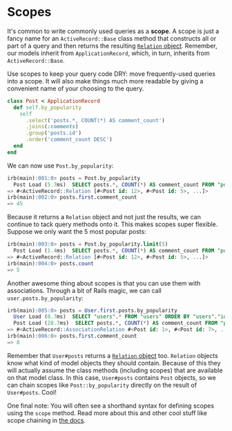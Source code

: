 # Scopes

It's common to write commonly used queries as a **scope**. A scope is
just a fancy name for an `ActiveRecord::Base` class method that
constructs all or part of a query and then returns the resulting
[`Relation` object][relation-reading].
Remember, our models inherit from `ApplicationRecord`, which, in turn, inherits from `ActiveRecord::Base`.

Use scopes to keep your query code DRY: move frequently-used queries
into a scope. It will also make things much more readable by giving a
convenient name of your choosing to the query.

```ruby
class Post < ApplicationRecord
  def self.by_popularity
    self
      .select('posts.*, COUNT(*) AS comment_count')
      .joins(:comments)
      .group('posts.id')
      .order('comment_count DESC')
  end
end
```

We can now use `Post.by_popularity`:

```sql
irb(main):001:0> posts = Post.by_popularity
  Post Load (5.7ms)  SELECT posts.*, COUNT(*) AS comment_count FROM "posts" INNER JOIN "comments" ON "comments"."post_id" = "posts"."id" GROUP BY posts.id ORDER BY comment_count DESC
=> #<ActiveRecord::Relation [#<Post id: 12>, #<Post id: 5>, ...]>
irb(main):002:0> posts.first.comment_count
=> 45
```

Because it returns a `Relation` object and not just the results, we can
continue to tack query methods onto it. This makes scopes super flexible.
Suppose we only want the 5 most popular posts:

```sql
irb(main):003:0> posts = Post.by_popularity.limit(5)
  Post Load (1.4ms)  SELECT posts.*, COUNT(*) AS comment_count FROM "posts" INNER JOIN "comments" ON "comments"."post_id" = "posts"."id" GROUP BY posts.id ORDER BY comment_count DESC LIMIT 5
=> #<ActiveRecord::Relation [#<Post id: 12>, #<Post id: 5>, ...]>
irb(main):004:0> posts.count
=> 5
```

Another awesome thing about scopes is that you can use them with
associations. Through a bit of Rails magic, we can call
`user.posts.by_popularity`:

```sql
irb(main):005:0> posts = User.first.posts.by_popularity
  User Load (0.7ms)  SELECT "users".* FROM "users" ORDER BY "users"."id" ASC LIMIT 1
  Post Load (28.7ms)  SELECT posts.*, COUNT(*) AS comment_count FROM "posts" INNER JOIN "comments" ON "comments"."post_id" = "posts"."id" WHERE "posts"."user_id" = $1 GROUP BY posts.id ORDER BY comment_count DESC  [["user_id", 1]]
=> #<ActiveRecord::AssociationRelation #<Post id: 1>, #<Post id: 7>, ...]>
irb(main):006:0> posts.first.comment_count
=> 8
```

Remember that `User#posts` returns a [`Relation`
object][relation-reading] too. `Relation` objects know what kind of
model objects they should contain. Because of this they will actually
assume the class methods (including scopes) that are available on that
model class. In this case, `User#posts` contains `Post` objects, so we
can chain scopes like `Post::by_popularity` directly on the result of
`User#posts`. Cool!

One final note: You will often see a shorthand syntax for defining
scopes using the `scope` method. Read more about this and other cool
stuff like scope chaining in [the docs][scope-docs].

[relation-reading]: https://github.com/appacademy/curriculum/blob/master/sql/readings/relation.md
[scope-docs]: http://apidock.com/rails/ActiveRecord/NamedScope/ClassMethods/scope
